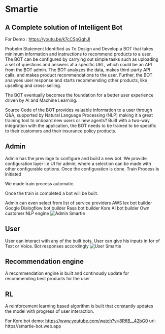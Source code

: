 # Smartie
## A Complete solution of Intelligent Bot

For Demo : https://youtu.be/k7cCSpGqhJI


Probelm Statement Identified as To Design and Develop a BOT that takes minimum information and instructions to recommend products to a user. The BOT can be configured by carrying out simple tasks such as uploading a set of questions and answers at a specific URL, which could be an API from the BOT admin. The BOT analyzes the data, makes third-party API calls, and makes product recommendations to the user. Further, the BOT analyses user response and starts recommending other products, like upselling and cross-selling.

The BOT eventually becomes the foundation for a better user experience driven by AI and Machine Learning.

Source Code of the  BOT  provides valuable information to a user through Q&A, supported by Natural Language Processing (NLP) making it a great training tool to onboard new users or new agents? Built with a two-way integration with the application, the BOT needs to be trained to be specific to their customers and their insurance policy products.

## Admin
Admin has the previlage to configure and build a new bot. 
We provide configuration layer i.e UI for admin, where a selection can be made with other 
configurable options.
Once the configuration is done. Train Process is initiated

We made train process automatic. 

Once the train is completed a bot will be built. 

Admin can even select from list of service providers
    AWS lex bot builder
    Google Dialogflow bot builder
    Rasa bot builder
    Kore AI bot builder
    Own customer NLP engine
    ![Admin Smartie](https://user-images.githubusercontent.com/36561348/177045016-fe2ccdea-18c7-462c-8c6c-8911e03ce949.png)


## User
User can interact with any of the built bots. 
User can give his inputs in for of Text or Voice. Bot responses accordingly
![User Smartie](https://user-images.githubusercontent.com/36561348/177045025-ff2f99ef-680a-4707-b9bb-0b3a8a993c4b.png)

## Recommendation engine
A recommendation engine is built and continously update for recommending best products for the user

## RL 
A reinforcement learning based algorithm is built that constantly updates the model with progress of
user interaction.

For Kore bot demo:
https://www.youtube.com/watch?v=8R6B__42bG0
url: https//smartie-bot.web.app
